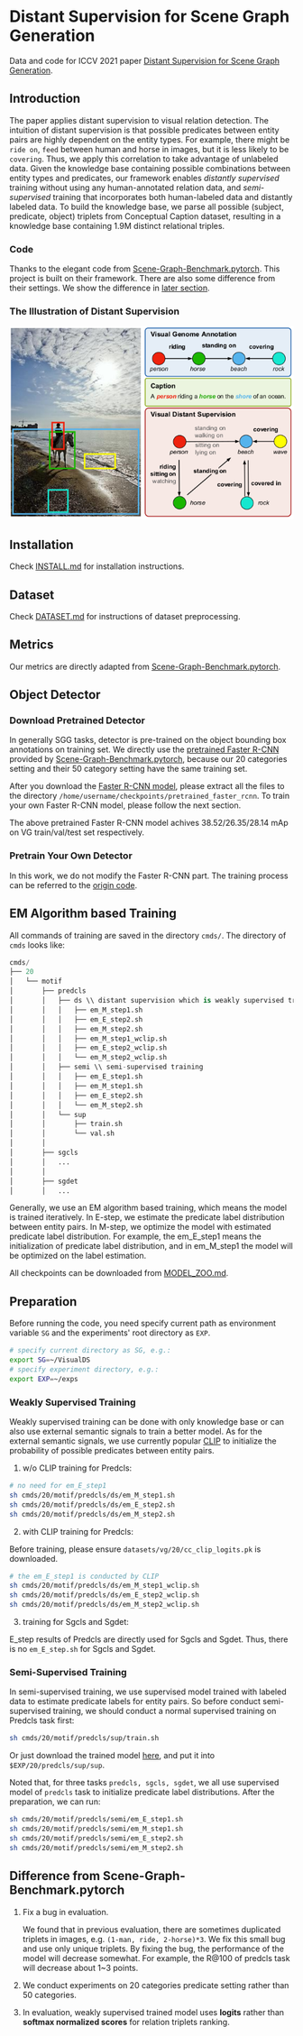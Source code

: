 # Distant Supervision for Scene Graph Generation

Data and code for ICCV 2021 paper [Distant Supervision for Scene Graph Generation](https://arxiv.org/abs/2103.15365).

## Introduction
The paper applies distant supervision to visual relation detection. The intuition of distant supervision is that possible predicates between  entity pairs are highly dependent on the entity types. For example, there might be `ride on`, `feed` between human and horse in images, but it is less likely to be  `covering`.  Thus, we apply this correlation to take advantage of unlabeled data. Given the knowledge base containing possible combinations between entity types and predicates, our framework enables *distantly supervised* training without using any human-annotated relation data, and *semi-supervised* training that incorporates both human-labeled data and distantly labeled data. To build the knowledge base, we parse all possible (subject, predicate, object) triplets from Conceptual Caption dataset, resulting in a knowledge base containing 1.9M distinct relational triples. 

### Code
Thanks to the elegant code from [Scene-Graph-Benchmark.pytorch](https://github.com/KaihuaTang/Scene-Graph-Benchmark.pytorch). This project is built on their framework. There are also some difference from their settings. We show the difference in [later section](#difference-from-scene-graph-benchmarkpytorch).

### The Illustration of Distant Supervision
![alt text](demo/teaser.png "Illustration of Distant Supervision")

## Installation

Check [INSTALL.md](INSTALL.md) for installation instructions.

## Dataset

Check [DATASET.md](DATASET.md) for instructions of dataset preprocessing.

## Metrics
Our metrics are directly adapted from [Scene-Graph-Benchmark.pytorch](https://github.com/KaihuaTang/Scene-Graph-Benchmark.pytorch).

## Object Detector

### Download Pretrained Detector

In generally SGG tasks, detector is pre-trained on the object bounding box annotations on training set. We directly use the [pretrained Faster R-CNN](https://onedrive.live.com/embed?cid=22376FFAD72C4B64&resid=22376FFAD72C4B64%21779870&authkey=AH5CPVb9g5E67iQ) provided by [Scene-Graph-Benchmark.pytorch](https://github.com/KaihuaTang/Scene-Graph-Benchmark.pytorch), because our 20 categories setting and their 50 category setting have the same training set.

After you download the [Faster R-CNN model](https://onedrive.live.com/embed?cid=22376FFAD72C4B64&resid=22376FFAD72C4B64%21779870&authkey=AH5CPVb9g5E67iQ), please extract all the files to the directory `/home/username/checkpoints/pretrained_faster_rcnn`. To train your own Faster R-CNN model, please follow the next section.

The above pretrained Faster R-CNN model achives 38.52/26.35/28.14 mAp on VG train/val/test set respectively.

### Pretrain Your Own Detector

In this work, we do not modify the Faster R-CNN part. The training process can be referred to the [origin code](https://github.com/KaihuaTang/Scene-Graph-Benchmark.pytorch/blob/master/README.md).

## EM Algorithm based Training

All commands of training are saved in the directory `cmds/`. The directory of `cmds` looks like:

```python
cmds/  
├── 20 
│   └── motif
│       ├── predcls
│       │   ├── ds \\ distant supervision which is weakly supervised training
│       │   │   ├── em_M_step1.sh
│       │   │   ├── em_E_step2.sh
│       │   │   ├── em_M_step2.sh
│       │   │   ├── em_M_step1_wclip.sh
│       │   │   ├── em_E_step2_wclip.sh
│       │   │   └── em_M_step2_wclip.sh
│       │   ├── semi \\ semi-supervised training 
│       │   │   ├── em_E_step1.sh
│       │   │   ├── em_M_step1.sh
│       │   │   ├── em_E_step2.sh
│       │   │   └── em_M_step2.sh
│       │   └── sup
│       │       ├── train.sh
│       │       └── val.sh
│       │
│       ├── sgcls
│       │   ...
│       │
│       ├── sgdet
│       │   ...

```

Generally, we use an EM algorithm based training, which means the model is trained iteratively. In E-step, we estimate the predicate label distribution between entity pairs. In M-step, we optimize the model with estimated predicate label distribution. For example, the em_E_step1 means the initialization of predicate label distribution, and in em_M_step1 the model will be optimized on the label estimation.

All checkpoints can be downloaded from [MODEL_ZOO.md](MODEL_ZOO.md).

## Preparation

Before running the code, you need specify current path as environment variable `SG` and the experiments' root directory as `EXP`.

```sh
# specify current directory as SG, e.g.:
export SG=~/VisualDS
# specify experiment directory, e.g.:
export EXP=~/exps
```



### Weakly Supervised Training

Weakly supervised training can be done with only knowledge base or can also use external semantic signals to train a better model. As for the external semantic signals, we use currently popular [CLIP](https://github.com/openai/CLIP) to initialize the probability of possible predicates between entity pairs.  

1. w/o CLIP training for Predcls:

```sh
# no need for em_E_step1
sh cmds/20/motif/predcls/ds/em_M_step1.sh
sh cmds/20/motif/predcls/ds/em_E_step2.sh
sh cmds/20/motif/predcls/ds/em_M_step2.sh
```

2. with CLIP training for Predcls:

Before training, please ensure `datasets/vg/20/cc_clip_logits.pk` is downloaded.  

```sh
# the em_E_step1 is conducted by CLIP
sh cmds/20/motif/predcls/ds/em_M_step1_wclip.sh
sh cmds/20/motif/predcls/ds/em_E_step2_wclip.sh
sh cmds/20/motif/predcls/ds/em_M_step2_wclip.sh
```

3. training for Sgcls and Sgdet:

E_step results of Predcls are directly used for Sgcls and Sgdet. Thus, there is no `em_E_step.sh` for Sgcls and Sgdet.



### Semi-Supervised Training

In semi-supervised training, we use supervised model trained with labeled data to estimate predicate labels for entity pairs. So before conduct semi-supervised training, we should conduct a normal supervised training on Predcls task first:

```sh
sh cmds/20/motif/predcls/sup/train.sh
```

Or just download the trained model [here](https://thunlp.oss-cn-qingdao.aliyuncs.com/predcls-sup-sup.tar.gz), and put it into `$EXP/20/predcls/sup/sup`.

Noted that, for three tasks `predcls, sgcls, sgdet`, we all use supervised model of `predcls` task to initialize predicate label distributions. After the preparation, we can run:

```sh
sh cmds/20/motif/predcls/semi/em_E_step1.sh
sh cmds/20/motif/predcls/semi/em_M_step1.sh
sh cmds/20/motif/predcls/semi/em_E_step2.sh
sh cmds/20/motif/predcls/semi/em_M_step2.sh
```

## Difference from Scene-Graph-Benchmark.pytorch

1. Fix a bug in evaluation.

   We found that in previous evaluation, there are sometimes duplicated triplets in images, e.g. `(1-man, ride, 2-horse)*3`. We fix this small bug and use only unique triplets.  By fixing the bug, the performance of the model will decrease somewhat. For example, the R@100 of predcls task will decrease about 1~3 points. 

2. We conduct experiments on 20 categories predicate setting rather than 50 categories.

3. In evaluation, weakly supervised trained model uses **logits** rather than **softmax normalized scores** for relation triplets ranking. 
